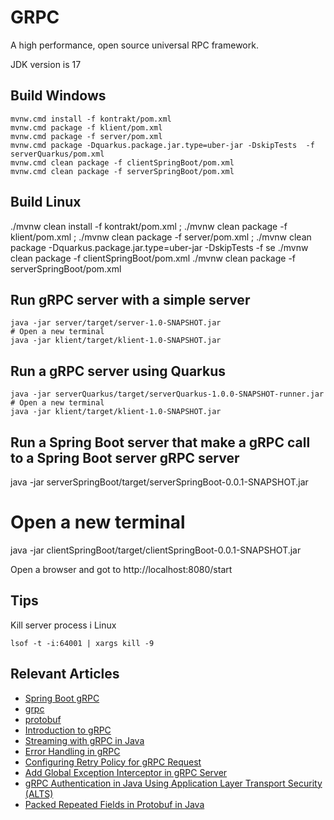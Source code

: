 # GRPC

A high performance, open source universal RPC framework.

JDK version is 17

## Build Windows

    mvnw.cmd install -f kontrakt/pom.xml
    mvnw.cmd package -f klient/pom.xml
    mvnw.cmd package -f server/pom.xml
    mvnw.cmd package -Dquarkus.package.jar.type=uber-jar -DskipTests  -f serverQuarkus/pom.xml
    mvnw.cmd clean package -f clientSpringBoot/pom.xml 
    mvnw.cmd clean package -f serverSpringBoot/pom.xml 


## Build Linux

   ./mvnw clean install -f kontrakt/pom.xml ;
   ./mvnw clean package -f klient/pom.xml ;
   ./mvnw clean package -f server/pom.xml ;
   ./mvnw clean package -Dquarkus.package.jar.type=uber-jar -DskipTests  -f se
   ./mvnw clean package -f clientSpringBoot/pom.xml 
   ./mvnw clean package -f serverSpringBoot/pom.xml 

    

## Run gRPC server with a simple server

    java -jar server/target/server-1.0-SNAPSHOT.jar
    # Open a new terminal
    java -jar klient/target/klient-1.0-SNAPSHOT.jar 

## Run a gRPC server using Quarkus
    
    java -jar serverQuarkus/target/serverQuarkus-1.0.0-SNAPSHOT-runner.jar
    # Open a new terminal
    java -jar klient/target/klient-1.0-SNAPSHOT.jar
    
## Run a Spring Boot server that make a gRPC call to a Spring Boot server gRPC server


   java -jar serverSpringBoot/target/serverSpringBoot-0.0.1-SNAPSHOT.jar
   # Open a new terminal
   java -jar clientSpringBoot/target/clientSpringBoot-0.0.1-SNAPSHOT.jar
   
   Open a browser and got to http://localhost:8080/start
   

## Tips

Kill server process i Linux

    lsof -t -i:64001 | xargs kill -9

## Relevant Articles
- [Spring Boot gRPC](https://docs.spring.io/spring-grpc/reference/server.html)
- [grpc](https://grpc.io/)
- [protobuf](https://protobuf.dev/)
- [Introduction to gRPC](https://www.baeldung.com/grpc-introduction)
- [Streaming with gRPC in Java](https://www.baeldung.com/java-grpc-streaming)
- [Error Handling in gRPC](https://www.baeldung.com/grpcs-error-handling)
- [Configuring Retry Policy for gRPC Request](https://www.baeldung.com/java-gprc-retry-policy)
- [Add Global Exception Interceptor in gRPC Server](https://www.baeldung.com/grpc-server-global-exception-interceptor)
- [gRPC Authentication in Java Using Application Layer Transport Security (ALTS)](https://www.baeldung.com/java-grpc-authentication-application-layer-transport-security-alts)
- [Packed Repeated Fields in Protobuf in Java](https://www.baeldung.com/java-protobuf-packed-repeated-fields)
